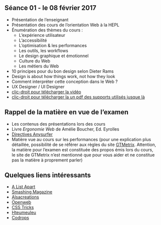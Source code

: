 
## Séance 01 - le 08 février 2017

- Présentation de l’enseignant
- Présentation des cours de l’orientation Web à la HEPL
- Énumération des thèmes du cours :
	- L’expérience utilisateur
	- L’accessibilité
	- L’optimisation & les performances
	- Les outils, les workflows
	- Le design graphique et émotionnel
	- Culture du Web
	- Les métiers du Web
- 10 principes pour du bon design selon Dieter Rams
- Design is about how things work, not how they look
- Comment interpréter cette conception dans le Web ?
- UX Designer / UI Designer
- [clic-droit pour télécharger la vidéo](http://www.domy.be/design-web/2016/cours1.mp4)
- [clic-droit pour télécharger la un pdf des supports utilisés jusque là](http://www.domy.be/design-web/2016/sc01.pdf)

## Rappel de la matière en vue de l’examen
- Les contenus des présentations lors des cours
- Livre *Ergonomie Web* de Amélie Boucher, Ed. Eyrolles
- [Directives Anysurfer](http://www.anysurfer.be/fr/en-pratique/directives)
- Matière vue au cours sur les performances (pour une explication plus détaillée, possibilité de se référer aux règles du site [GTMetrix](http://gtmetrix.com/recommendations.html). Attention, la matière pour l’examen est constituée des propos émis lors du cours, le site de GTMetrix n’est mentionné que pour vous aider et ne constitue pas la matière à proprement parler)

## Quelques liens intéressants
- [A List Apart](http://www.alistapart.com)
- [Smashing Magazine](http://www.smashingmagazine.com)
- [Alsacreations](http://www.alsacreations.com)
- [Openweb](http://openweb.eu.org)
- [CSS Tricks](http://www.css-tricks.com)
- [Hteumeuleu](http://www.hteumeuleu.fr)
- [Codrops](http://tympanus.net/codrops/)
